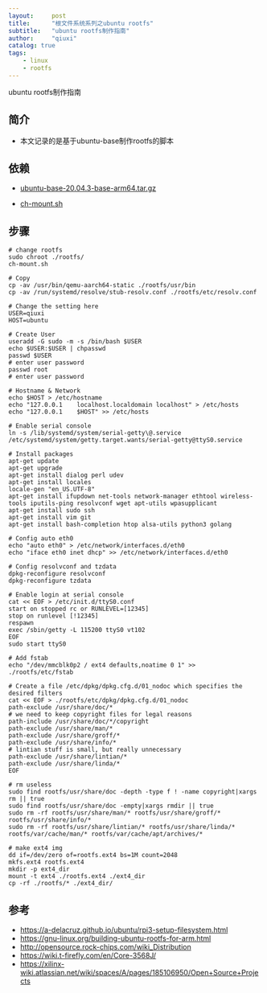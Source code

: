 ```yaml
---
layout:     post
title:      "根文件系统系列之ubuntu rootfs"
subtitle:   "ubuntu rootfs制作指南"
author:     "qiuxi"
catalog: true
tags:
    - linux
    - rootfs
---
```


ubuntu rootfs制作指南

## 简介
* 本文记录的是基于ubuntu-base制作rootfs的脚本

## 依赖
* [ubuntu-base-20.04.3-base-arm64.tar.gz](http://cdimage.ubuntu.com/ubuntu-base/releases/20.04/release/ubuntu-base-20.04.3-base-arm64.tar.gz)

* [ch-mount.sh](https://raw.githubusercontent.com/psachin/bash_scripts/master/ch-mount.sh)

## 步骤
```
# change rootfs
sudo chroot ./rootfs/
ch-mount.sh

# Copy
cp -av /usr/bin/qemu-aarch64-static ./rootfs/usr/bin
cp -av /run/systemd/resolve/stub-resolv.conf ./rootfs/etc/resolv.conf

# Change the setting here
USER=qiuxi
HOST=ubuntu

# Create User
useradd -G sudo -m -s /bin/bash $USER
echo $USER:$USER | chpasswd
passwd $USER
# enter user password
passwd root
# enter user password

# Hostname & Network
echo $HOST > /etc/hostname
echo "127.0.0.1    localhost.localdomain localhost" > /etc/hosts
echo "127.0.0.1    $HOST" >> /etc/hosts

# Enable serial console
ln -s /lib/systemd/system/serial-getty\@.service /etc/systemd/system/getty.target.wants/serial-getty@ttyS0.service

# Install packages
apt-get update
apt-get upgrade
apt-get install dialog perl udev
apt-get install locales
locale-gen "en_US.UTF-8"
apt-get install ifupdown net-tools network-manager ethtool wireless-tools iputils-ping resolvconf wget apt-utils wpasupplicant
apt-get install sudo ssh
apt-get install vim git
apt-get install bash-completion htop alsa-utils python3 golang

# Config auto eth0
echo "auto eth0" > /etc/network/interfaces.d/eth0
echo "iface eth0 inet dhcp" >> /etc/network/interfaces.d/eth0

# Config resolvconf and tzdata
dpkg-reconfigure resolvconf
dpkg-reconfigure tzdata

# Enable login at serial console
cat << EOF > /etc/init.d/ttyS0.conf
start on stopped rc or RUNLEVEL=[12345]
stop on runlevel [!12345]
respawn
exec /sbin/getty -L 115200 ttyS0 vt102
EOF
sudo start ttyS0

# Add fstab
echo "/dev/mmcblk0p2 / ext4 defaults,noatime 0 1" >> ./rootfs/etc/fstab

# Create a file /etc/dpkg/dpkg.cfg.d/01_nodoc which specifies the desired filters
cat << EOF > ./rootfs/etc/dpkg/dpkg.cfg.d/01_nodoc
path-exclude /usr/share/doc/*
# we need to keep copyright files for legal reasons
path-include /usr/share/doc/*/copyright
path-exclude /usr/share/man/*
path-exclude /usr/share/groff/*
path-exclude /usr/share/info/*
# lintian stuff is small, but really unnecessary
path-exclude /usr/share/lintian/*
path-exclude /usr/share/linda/*
EOF

# rm useless
sudo find rootfs/usr/share/doc -depth -type f ! -name copyright|xargs rm || true
sudo find rootfs/usr/share/doc -empty|xargs rmdir || true
sudo rm -rf rootfs/usr/share/man/* rootfs/usr/share/groff/* rootfs/usr/share/info/*
sudo rm -rf rootfs/usr/share/lintian/* rootfs/usr/share/linda/* rootfs/var/cache/man/* rootfs/var/cache/apt/archives/*

# make ext4 img
dd if=/dev/zero of=rootfs.ext4 bs=1M count=2048
mkfs.ext4 rootfs.ext4
mkdir -p ext4_dir
mount -t ext4 ./rootfs.ext4 ./ext4_dir
cp -rf ./rootfs/* ./ext4_dir/
```

## 参考
* https://a-delacruz.github.io/ubuntu/rpi3-setup-filesystem.html
* https://gnu-linux.org/building-ubuntu-rootfs-for-arm.html
* http://opensource.rock-chips.com/wiki_Distribution
* https://wiki.t-firefly.com/en/Core-3568J/
* https://xilinx-wiki.atlassian.net/wiki/spaces/A/pages/185106950/Open+Source+Projects
